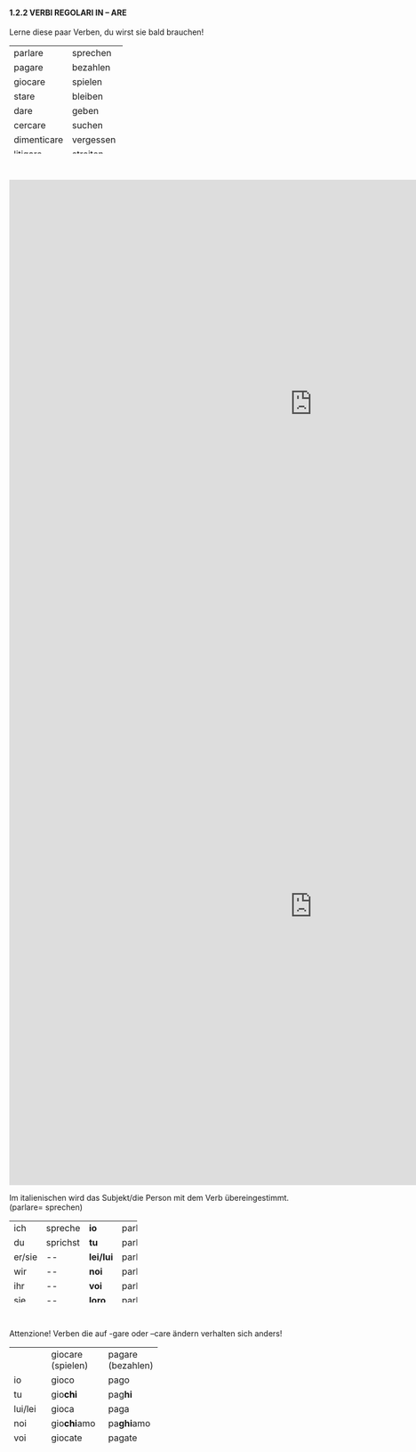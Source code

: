 <h4>1.2.2 VERBI REGOLARI IN &ndash; ARE</h4>
Lerne diese paar Verben, du wirst sie bald brauchen!
<table style="height: 194px;" width="182">
<tbody>
<tr>
<td style="width: 83px;">parlare</td>
<td style="width: 83px;">sprechen</td>
</tr>
<tr>
<td style="width: 83px;">pagare</td>
<td style="width: 83px;">bezahlen</td>
</tr>
<tr>
<td style="width: 83px;">giocare</td>
<td style="width: 83px;">spielen</td>
</tr>
<tr>
<td style="width: 83px;">stare</td>
<td style="width: 83px;">bleiben</td>
</tr>
<tr>
<td style="width: 83px;">dare</td>
<td style="width: 83px;">geben</td>
</tr>
<tr>
<td style="width: 83px;">cercare</td>
<td style="width: 83px;">suchen</td>
</tr>
<tr>
<td style="width: 83px;">dimenticare</td>
<td style="width: 83px;">vergessen</td>
</tr>
<tr>
<td style="width: 83px;">litigare</td>
<td style="width: 83px;">streiten</td>
</tr>
<tr>
<td style="width: 83px;">mangiare</td>
<td style="width: 83px;">essen</td>
</tr>
<tr>
<td style="width: 83px;">salutare</td>
<td style="width: 83px;">begr&uuml;&szlig;en</td>
</tr>
</tbody>
</table>
<p>&nbsp;</p>

<iframe src="https://h5p.org/h5p/embed/406963" width="1090" height="805" frameborder="0" allowfullscreen="allowfullscreen"></iframe><script src="https://h5p.org/sites/all/modules/h5p/library/js/h5p-resizer.js" charset="UTF-8"></script>

<iframe src="https://h5p.org/h5p/embed/406966" width="1090" height="1002" frameborder="0" allowfullscreen="allowfullscreen"></iframe><script src="https://h5p.org/sites/all/modules/h5p/library/js/h5p-resizer.js" charset="UTF-8"></script>


<p>Im italienischen wird das Subjekt/die Person mit dem Verb &uuml;bereingestimmt. (parlare= sprechen)</p>
<table style="height: 147px; width: 230.3px;">
<tbody>
<tr>
<td style="width: 67px;">ich</td>
<td style="width: 67px;">spreche</td>
<td style="width: 67px;"><strong>io</strong></td>
<td style="width: 73.3px;">parl<strong>o</strong></td>
</tr>
<tr>
<td style="width: 67px;">du</td>
<td style="width: 67px;">sprichst</td>
<td style="width: 67px;"><strong>tu</strong></td>
<td style="width: 73.3px;">parl<strong>i</strong></td>
</tr>
<tr>
<td style="width: 67px;">er/sie</td>
<td style="width: 67px;">--</td>
<td style="width: 67px;"><strong>lei/lui</strong></td>
<td style="width: 73.3px;">parl<strong>a</strong></td>
</tr>
<tr>
<td style="width: 67px;">wir</td>
<td style="width: 67px;">--</td>
<td style="width: 67px;"><strong>noi</strong></td>
<td style="width: 73.3px;">parl<strong>iamo</strong></td>
</tr>
<tr>
<td style="width: 67px;">ihr</td>
<td style="width: 67px;">--</td>
<td style="width: 67px;"><strong>voi</strong></td>
<td style="width: 73.3px;">parl<strong>ate</strong></td>
</tr>
<tr>
<td style="width: 67px;">sie</td>
<td style="width: 67px;">--</td>
<td style="width: 67px;"><strong>loro</strong></td>
<td style="width: 73.3px;">parl<strong>ano</strong></td>
</tr>
</tbody>
</table>
<p>&nbsp;</p>
<p>Attenzione! Verben die auf -gare oder &ndash;care &auml;ndern verhalten sich anders! </p>
<table style="height: 172px;" width="219">
<tbody>
<tr>
<td style="width: 51.2px;">&nbsp;</td>
<td style="width: 86.7833px;">giocare (spielen)</td>
<td style="width: 59.0167px;">pagare (bezahlen)</td>
</tr>
<tr>
<td style="width: 51.2px;">io</td>
<td style="width: 86.7833px;">gioco</td>
<td style="width: 59.0167px;">pago</td>
</tr>
<tr>
<td style="width: 51.2px;">tu</td>
<td style="width: 86.7833px;">gio<strong><span style="color: #000000;">chi</span></strong></td>
<td style="width: 59.0167px;">pag<strong>hi</strong></td>
</tr>
<tr>
<td style="width: 51.2px;">lui/lei</td>
<td style="width: 86.7833px;">gioca</td>
<td style="width: 59.0167px;">paga</td>
</tr>
<tr>
<td style="width: 51.2px;">noi</td>
<td style="width: 86.7833px;">gio<strong><span style="color: #000000;">ch</span>i</strong>amo</td>
<td style="width: 59.0167px;">pa<strong>ghi</strong>amo</td>
</tr>
<tr>
<td style="width: 51.2px;">voi</td>
<td style="width: 86.7833px;">giocate</td>
<td style="width: 59.0167px;">pagate</td>
</tr>
<tr>
<td style="width: 51.2px;">loro</td>
<td style="width: 86.7833px;">giocano</td>
<td style="width: 59.0167px;">pagano</td>
</tr>
</tbody>
</table>
